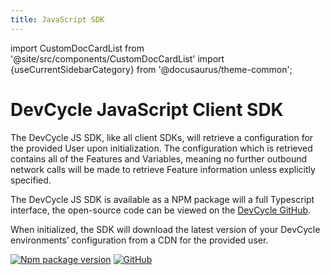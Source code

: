 ```yaml
---
title: JavaScript SDK
---
```

import CustomDocCardList from '@site/src/components/CustomDocCardList'
import {useCurrentSidebarCategory} from '@docusaurus/theme-common';

# DevCycle JavaScript Client SDK

The DevCycle JS SDK, like all client SDKs, will retrieve a configuration for the provided User upon initialization. 
The configuration which is retrieved contains all of the Features and Variables, meaning no further outbound network 
calls will be made to retrieve Feature information unless explicitly specified. 

<CustomDocCardList items={useCurrentSidebarCategory().items} columnWidth={4} />

The DevCycle JS SDK is available as a NPM package will a full Typescript interface, 
the open-source code can be viewed on the [DevCycle GitHub](https://github.com/DevCycleHQ/js-sdks/tree/main/sdk/js).

When initialized, the SDK will download the latest version of your DevCycle environments’ configuration from a CDN for the provided user.

[![Npm package version](https://badgen.net/npm/v/@devcycle/devcycle-js-sdk)](https://www.npmjs.com/package/@devcycle/devcycle-js-sdk)
[![GitHub](https://img.shields.io/github/stars/devcyclehq/js-sdks.svg?style=social&label=Star&maxAge=2592000)](https://github.com/devcyclehq/js-sdks)
